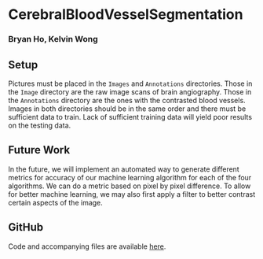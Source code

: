 # CerebralBloodVesselSegmentation
### Bryan Ho, Kelvin Wong

## Setup
Pictures must be placed in the `Images` and `Annotations` directories. Those in the `Image` directory are the raw image scans of brain angiography. Those in the `Annotations` directory are the ones with the contrasted blood vessels. Images in both directories should be in the same order and there must be sufficient data to train. Lack of sufficient training data will yield poor results on the testing data.

## Future Work
In the future, we will implement an automated way to generate different metrics for accuracy of our machine learning algorithm for each of the four algorithms. We can do a metric based on pixel by pixel difference. To allow for better machine learning, we may also first apply a filter to better contrast certain aspects of the image.

## GitHub
Code and accompanying files are available [here](https://github.com/6991ohnayrb/CerebralBloodVesselSegmentation).
